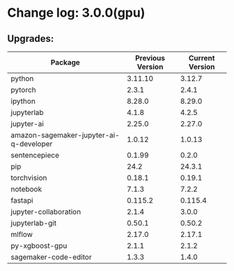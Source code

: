 # Change log: 3.0.0(gpu)

## Upgrades: 

Package | Previous Version | Current Version
---|---|---
python|3.11.10|3.12.7
pytorch|2.3.1|2.4.1
ipython|8.28.0|8.29.0
jupyterlab|4.1.8|4.2.5
jupyter-ai|2.25.0|2.27.0
amazon-sagemaker-jupyter-ai-q-developer|1.0.12|1.0.13
sentencepiece|0.1.99|0.2.0
pip|24.2|24.3.1
torchvision|0.18.1|0.19.1
notebook|7.1.3|7.2.2
fastapi|0.115.2|0.115.4
jupyter-collaboration|2.1.4|3.0.0
jupyterlab-git|0.50.1|0.50.2
mlflow|2.17.0|2.17.1
py-xgboost-gpu|2.1.1|2.1.2
sagemaker-code-editor|1.3.3|1.4.0
